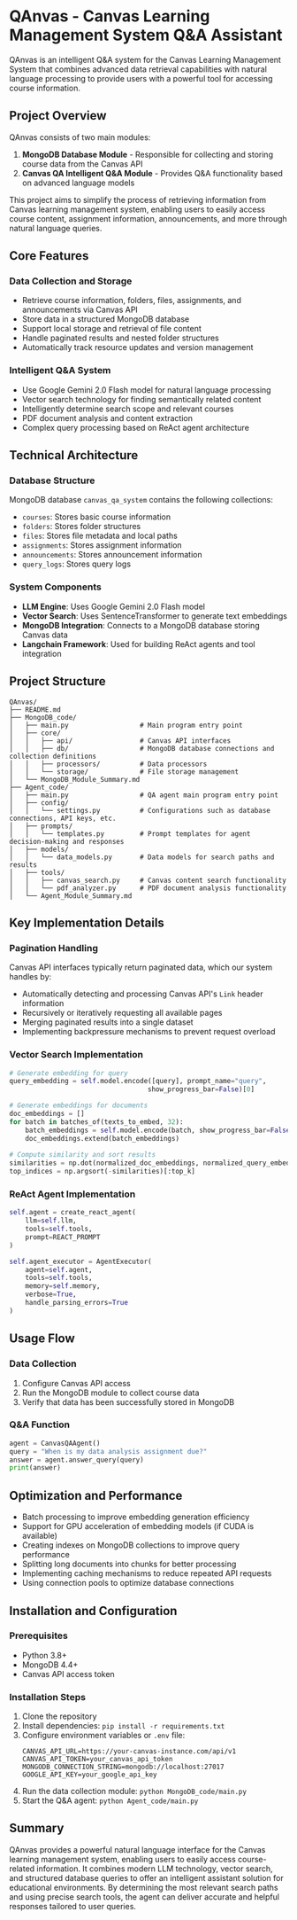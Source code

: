 # QAnvas - Canvas Learning Management System Q&A Assistant

QAnvas is an intelligent Q&A system for the Canvas Learning Management System that combines advanced data retrieval capabilities with natural language processing to provide users with a powerful tool for accessing course information.

## Project Overview

QAnvas consists of two main modules:

1. **MongoDB Database Module** - Responsible for collecting and storing course data from the Canvas API
2. **Canvas QA Intelligent Q&A Module** - Provides Q&A functionality based on advanced language models

This project aims to simplify the process of retrieving information from Canvas learning management system, enabling users to easily access course content, assignment information, announcements, and more through natural language queries.

## Core Features

### Data Collection and Storage
- Retrieve course information, folders, files, assignments, and announcements via Canvas API
- Store data in a structured MongoDB database
- Support local storage and retrieval of file content
- Handle paginated results and nested folder structures
- Automatically track resource updates and version management

### Intelligent Q&A System
- Use Google Gemini 2.0 Flash model for natural language processing
- Vector search technology for finding semantically related content
- Intelligently determine search scope and relevant courses
- PDF document analysis and content extraction
- Complex query processing based on ReAct agent architecture

## Technical Architecture

### Database Structure
MongoDB database `canvas_qa_system` contains the following collections:
- `courses`: Stores basic course information
- `folders`: Stores folder structures
- `files`: Stores file metadata and local paths
- `assignments`: Stores assignment information
- `announcements`: Stores announcement information
- `query_logs`: Stores query logs

### System Components
- **LLM Engine**: Uses Google Gemini 2.0 Flash model
- **Vector Search**: Uses SentenceTransformer to generate text embeddings
- **MongoDB Integration**: Connects to a MongoDB database storing Canvas data
- **Langchain Framework**: Used for building ReAct agents and tool integration

## Project Structure

```
QAnvas/
├── README.md
├── MongoDB_code/
│   ├── main.py                  # Main program entry point
│   ├── core/
│   │   ├── api/                 # Canvas API interfaces
│   │   ├── db/                  # MongoDB database connections and collection definitions
│   │   ├── processors/          # Data processors
│   │   └── storage/             # File storage management
│   └── MongoDB_Module_Summary.md
├── Agent_code/
│   ├── main.py                  # QA agent main program entry point
│   ├── config/
│   │   └── settings.py          # Configurations such as database connections, API keys, etc.
│   ├── prompts/
│   │   └── templates.py         # Prompt templates for agent decision-making and responses
│   ├── models/
│   │   └── data_models.py       # Data models for search paths and results
│   ├── tools/
│   │   ├── canvas_search.py     # Canvas content search functionality
│   │   └── pdf_analyzer.py      # PDF document analysis functionality
│   └── Agent_Module_Summary.md
```

## Key Implementation Details

### Pagination Handling
Canvas API interfaces typically return paginated data, which our system handles by:
- Automatically detecting and processing Canvas API's `Link` header information
- Recursively or iteratively requesting all available pages
- Merging paginated results into a single dataset
- Implementing backpressure mechanisms to prevent request overload

### Vector Search Implementation
```python
# Generate embedding for query
query_embedding = self.model.encode([query], prompt_name="query", 
                                   show_progress_bar=False)[0]

# Generate embeddings for documents
doc_embeddings = []
for batch in batches_of(texts_to_embed, 32):
    batch_embeddings = self.model.encode(batch, show_progress_bar=False)
    doc_embeddings.extend(batch_embeddings)
    
# Compute similarity and sort results
similarities = np.dot(normalized_doc_embeddings, normalized_query_embedding)
top_indices = np.argsort(-similarities)[:top_k]
```

### ReAct Agent Implementation
```python
self.agent = create_react_agent(
    llm=self.llm,
    tools=self.tools,
    prompt=REACT_PROMPT
)

self.agent_executor = AgentExecutor(
    agent=self.agent,
    tools=self.tools,
    memory=self.memory,
    verbose=True,
    handle_parsing_errors=True
)
```

## Usage Flow

### Data Collection
1. Configure Canvas API access
2. Run the MongoDB module to collect course data
3. Verify that data has been successfully stored in MongoDB

### Q&A Function
```python
agent = CanvasQAAgent()
query = "When is my data analysis assignment due?"
answer = agent.answer_query(query)
print(answer)
```

## Optimization and Performance
- Batch processing to improve embedding generation efficiency
- Support for GPU acceleration of embedding models (if CUDA is available)
- Creating indexes on MongoDB collections to improve query performance
- Splitting long documents into chunks for better processing
- Implementing caching mechanisms to reduce repeated API requests
- Using connection pools to optimize database connections

## Installation and Configuration

### Prerequisites
- Python 3.8+
- MongoDB 4.4+
- Canvas API access token

### Installation Steps
1. Clone the repository
2. Install dependencies: `pip install -r requirements.txt`
3. Configure environment variables or `.env` file:
   ```
   CANVAS_API_URL=https://your-canvas-instance.com/api/v1
   CANVAS_API_TOKEN=your_canvas_api_token
   MONGODB_CONNECTION_STRING=mongodb://localhost:27017
   GOOGLE_API_KEY=your_google_api_key
   ```
4. Run the data collection module: `python MongoDB_code/main.py`
5. Start the Q&A agent: `python Agent_code/main.py`

## Summary

QAnvas provides a powerful natural language interface for the Canvas learning management system, enabling users to easily access course-related information. It combines modern LLM technology, vector search, and structured database queries to offer an intelligent assistant solution for educational environments. By determining the most relevant search paths and using precise search tools, the agent can deliver accurate and helpful responses tailored to user queries. 